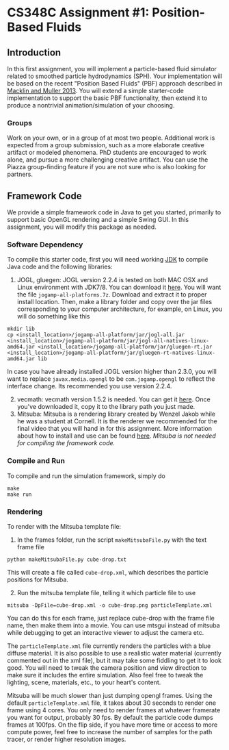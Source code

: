 # CS348C Assignment \#1: Position-Based Fluids
## Introduction
In this first assignment, you will implement a particle-based fluid simulator related to smoothed particle hydrodynamics (SPH).  Your implementation will be based on the recent "Position Based Fluids" (PBF) approach described in [Macklin and Muller 2013](http://blog.mmacklin.com/publications/). You will extend a simple starter-code implementation to support the basic PBF functionality, then extend it to produce a nontrivial animation/simulation of your choosing.

### Groups
Work on your own, or in a group of at most two people. Additional work is expected from a group submission, such as a more elaborate creative artifact or modeled phenomena. PhD students are encouraged to work alone, and pursue a more challenging creative artifact. You can use the Piazza group-finding feature if you are not sure who is also looking for partners.

## Framework Code
We provide a simple framework code in Java to get you started, primarily to support basic OpenGL rendering and a simple Swing GUI. In this assignment, you will modify this package as needed.

### Software Dependency
To compile this starter code, first you will need working [JDK](http://www.oracle.com/technetwork/java/javase/downloads/index.html) to compile Java code and the following libraries:
1. JOGL, gluegen: JOGL version 2.2.4 is tested on both MAC OSX and Linux environment with JDK7/8. You can download it [here](http://jogamp.org/deployment/v2.2.4/archive/). You will want the file `jogamp-all-platforms.7z`. Download and extract it to proper install location. Then, make a library folder and copy over the jar files corresponding to your computer architecture, for example, on Linux, you will do something like this
```
mkdir lib
cp <install_location>/jogamp-all-platform/jar/jogl-all.jar <install_location>/jogamp-all-platform/jar/jogl-all-natives-linux-amd64.jar <install_location>/jogamp-all-platform/jar/gluegen-rt.jar <install_location>/jogamp-all-platform/jar/gluegen-rt-natives-linux-amd64.jar lib
```
In case you have already installed JOGL version higher than 2.3.0, you will want to replace `javax.media.opengl` to be `com.jogamp.opengl` to reflect the interface change. Its recommended you use version 2.2.4.

2. vecmath: vecmath version 1.5.2 is needed. You can get it [here](http://maven.geotoolkit.org/java3d/vecmath/1.5.2/). Once you've downloaded it, copy it to the library path you just made.
3. Mitsuba: Mitsuba is a rendering library created by Wenzel Jakob while he was a student at Cornell. It is the renderer we recommended for the final video that you will hand in for this assignment. More information about how to install and use can be found [here](https://www.mitsuba-renderer.org/). *Mitsuba is not needed for compiling the framework code.*

### Compile and Run
To compile and run the simulation framework, simply do
```
make
make run
```

### Rendering
To render with the Mitsuba template file:

1. In the frames folder, run the script `makeMitsubaFile.py` with
the text frame file
```
python makeMitsubaFile.py cube-drop.txt
```
This will create a file called `cube-drop.xml`, which describes the
particle positions for Mitsuba.

2. Run the mitsuba template file, telling it which particle file to use
```
mitsuba -DpFile=cube-drop.xml -o cube-drop.png particleTemplate.xml
```
You can do this for each frame, just replace cube-drop with the frame file name,
then make them into a movie. You can use mtsgui instead of mitsuba while debugging
to get an interactive viewer to adjust the camera etc.

The `particleTemplate.xml` file currently renders the particles with a blue
diffuse material. It is also possible to use a realistic water material
(currently commented out in the xml file), but it may take some fiddling
to get it to look good. You will need to tweak the camera position and view direction
to make sure it includes the entire simulation. Also feel free to tweak the lighting,
scene, materials, etc., to your heart's content.

Mitsuba will be much slower than just dumping opengl frames. Using the default `particleTemplate.xml`
file, it takes about 30 seconds to render one frame using 4 cores. You only need to render frames at
whatever framerate you want for output, probably 30 fps. By default the particle code
dumps frames at 100fps. On the flip side, if you have more time or access to
more compute power, feel free to increase the number of samples for the path tracer,
or render higher resolution images.
